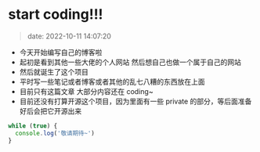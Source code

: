 # start coding!!!

> date: 2022-10-11 14:07:20

- 今天开始编写自己的博客啦
- 起初是看到其他一些大佬的个人网站 然后想自己也做一个属于自己的网站
- 然后就诞生了这个项目
- 平时写一些笔记或者博客或者其他的乱七八糟的东西放在上面
- 目前只有这篇文章 大部分内容还在 coding~
- 目前还没有打算开源这个项目，因为里面有一些 private 的部分，等后面准备好后会把它开源出来

```js
while (true) {
  console.log('敬请期待~')
}
```

